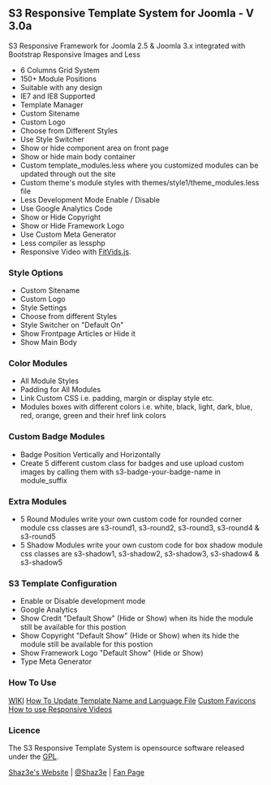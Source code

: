 ## S3 Responsive Template System for Joomla - V 3.0a

S3 Responsive Framework for Joomla 2.5 & Joomla 3.x integrated with Bootstrap Responsive Images and Less
 - 6 Columns Grid System
 - 150+ Module Positions
 - Suitable with any design
 - IE7 and IE8 Supported
 - Template Manager
 - Custom Sitename
 - Custom Logo
 - Choose from Different Styles
 - Use Style Switcher
 - Show or hide component area on front page
 - Show or hide main body container
 - Custom template_modules.less where you customized modules can be updated through out the site
 - Custom theme's module styles with themes/style1/theme_modules.less file
 - Less Development Mode Enable / Disable
 - Use Google Analytics Code
 - Show or Hide Copyright
 - Show or Hide Framework Logo
 - Use Custom Meta Generator
 - Less compiler as lessphp
 - Responsive Video with [FitVids.js](https://github.com/davatron5000/FitVids.js).
 
### Style Options

 - Custom Sitename
 - Custom Logo
 - Style Settings
 - Choose from different Styles
 - Style Switcher on "Default On"
 - Show Frontpage Articles or Hide it
 - Show Main Body
 
### Color Modules
 - All Module Styles
 - Padding for All Modules
 - Link Custom CSS i.e. padding, margin or display style etc.
 - Modules boxes with different colors i.e. white, black, light, dark, blue, red, orange, green and their href link colors
 
### Custom Badge Modules
 - Badge Position Vertically and Horizontally
 - Create 5 different custom class for badges and use upload custom images by calling them with s3-badge-your-badge-name in module_suffix

### Extra Modules
 - 5 Round Modules write your own custom code for rounded corner module css classes are s3-round1, s3-round2, s3-round3, s3-round4 & s3-round5
 - 5 Shadow Modules write your own custom code for box shadow module css classes are s3-shadow1, s3-shadow2, s3-shadow3, s3-shadow4 & s3-shadow5

### S3 Template Configuration

 - Enable or Disable development mode
 - Google Analytics
 - Show Credit "Default Show" (Hide or Show) when its hide the module still be available for this postion
 - Show Copyright "Default Show" (Hide or Show) when its hide the module still be available for this postion
 - Show Framework Logo "Default Show" (Hide or Show)
 - Type Meta Generator

### How To Use
[WIKI](https://github.com/Shaz3e/S3-Joomla/wiki)
[How To Update Template Name and Language File](https://github.com/Shaz3e/S3-Joomla/wiki/How-To-Update-Template-Name-and-Language-File.)
[Custom Favicons](https://github.com/Shaz3e/S3-Joomla/wiki/Custom-Favicons)
[How to use Responsive Videos](https://github.com/Shaz3e/S3-Joomla/wiki/How-to-use-Responsive-Videos)
 
### Licence

The S3 Responsive Template System is opensource software released under the [GPL](http://www.gnu.org/licenses/gpl-2.0.txt).

[Shaz3e's Website](http://www.shaz3e.com) | [@Shaz3e](https://www.twitter.com/Shaz3e) | [Fan Page](https://www.facebook.com/Shaz3e)

